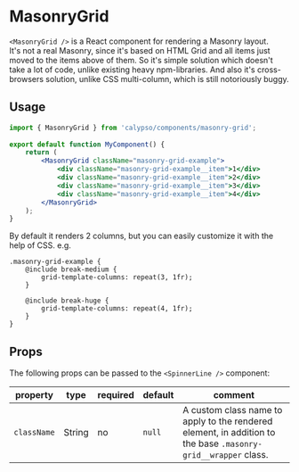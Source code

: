 # MasonryGrid

`<MasonryGrid />` is a React component for rendering a Masonry layout.<br />
It's not a real Masonry, since it's based on HTML Grid and all items just moved to the items above of them. So it's simple solution which doesn't take a lot of code, unlike existing heavy npm-libraries. And also it's cross-browsers solution, unlike CSS multi-column, which is still notoriously buggy.

## Usage
```jsx
import { MasonryGrid } from 'calypso/components/masonry-grid';
 
export default function MyComponent() {
	return (
		<MasonryGrid className="masonry-grid-example">
			<div className="masonry-grid-example__item">1</div>
			<div className="masonry-grid-example__item">2</div>
			<div className="masonry-grid-example__item">3</div>
			<div className="masonry-grid-example__item">4</div>
		</MasonryGrid>
	);
}

```

By default it renders 2 columns, but you can easily customize it with the help of CSS. e.g.
```
.masonry-grid-example {
	@include break-medium {
		grid-template-columns: repeat(3, 1fr);
	}

	@include break-huge {
		grid-template-columns: repeat(4, 1fr);
	}
}
```

## Props

The following props can be passed to the `<SpinnerLine />` component:

| property    | type   | required | default | comment                                                                                              |
| ----------- | ------ | -------- | ------- | ---------------------------------------------------------------------------------------------------- |
| `className` | String | no       | `null`  | A custom class name to apply to the rendered element, in addition to the base `.masonry-grid__wrapper` class. |
